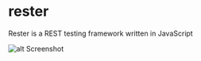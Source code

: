 rester
======

Rester is a REST testing framework written in JavaScript

![alt Screenshot](http://i39.tinypic.com/28vd02f.png "Rester Screenshot")